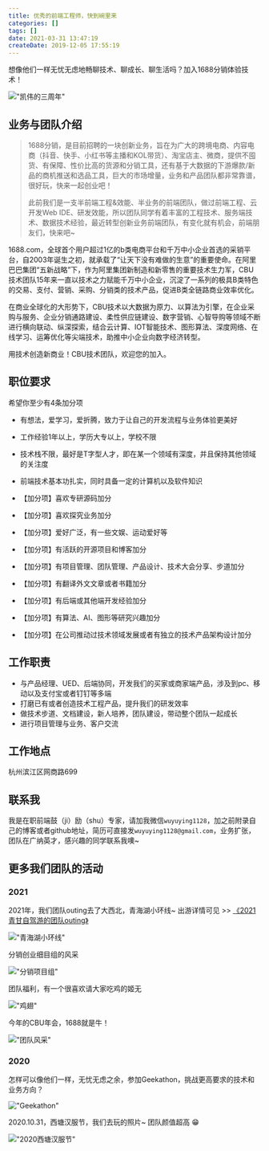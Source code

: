 ```yaml
---
title: 优秀的前端工程师，快到碗里来
categories: []
tags: []
date: 2021-03-31 13:47:19
createDate: 2019-12-05 17:55:19
---
```


想像他们一样无忧无虑地畅聊技术、聊成长、聊生活吗？加入1688分销体验技术！

!["凯伟的三周年"](https://static.wuyuying.com/career/hezhao.jpg)

## 业务与团队介绍

> 1688分销，是目前招聘的一块创新业务，旨在为广大的跨境电商、内容电商（抖音、快手、小红书等主播和KOL带货）、淘宝店主、微商，提供不囤货、有保障、性价比高的货源和分销工具，还有基于大数据的下游爆款/新品的商机推送和选品工具，巨大的市场增量，业务和产品团队都非常靠谱，很好玩，快来一起创业吧！  
>  
> 此前我们是一支半前端工程&效能、半业务的前端团队，做过前端工程、云开发Web IDE、研发效能，所以团队同学有着丰富的工程技术、服务端技术、数据技术经验，最近转型创新业务前端团队，有变化就有机会，前端朋友们，快来吧~

1688.com，全球首个用户超过1亿的b类电商平台和千万中小企业首选的采销平台，自2003年诞生之初，就承载了“让天下没有难做的生意”的重要使命。在阿里巴巴集团“五新战略”下，作为阿里集团新制造和新零售的重要技术生力军，CBU技术团队15年来一直以技术之力赋能千万中小企业，沉淀了一系列的极具B类特色的交易、支付、营销、采购、分销类的技术产品，促进B类全链路商业效率优化。

在商业全球化的大形势下，CBU技术以大数据为原力、以算法为引擎，在企业采购与服务、企业分销通路建设、柔性供应链建设、数字营销、心智导购等领域不断进行横向联动、纵深探索，结合云计算、IOT智能技术、图形算法、深度网络、在线学习、运筹优化等尖端技术，助推中小企业向数字经济转型。

用技术创造新商业！CBU技术团队，欢迎您的加入。

## 职位要求

希望你至少有4条加分项

- 有想法，爱学习，爱折腾，致力于让自己的开发流程与业务体验更美好

- 工作经验1年以上，学历大专以上，学校不限

- 技术栈不限，最好是T字型人才，即在某一个领域有深度，并且保持其他领域的关注度

- 前端技术基本功扎实，同时具备一定的计算机以及软件知识

- 【加分项】喜欢专研源码加分

- 【加分项】喜欢探究业务加分

- 【加分项】爱好广泛，有一些文娱、运动爱好等

- 【加分项】有活跃的开源项目和博客加分

- 【加分项】有项目管理、团队管理、产品设计、技术大会分享、步道加分

- 【加分项】有翻译外文文章或者书籍加分

- 【加分项】有后端或其他端开发经验加分

- 【加分项】有算法、AI、图形等研究兴趣加分

- 【加分项】在公司推动过技术领域发展或者有独立的技术产品架构设计加分

## 工作职责

- 与产品经理、UED、后端协同，开发我们的买家或商家端产品，涉及到pc、移动以及支付宝或者钉钉等多端
- 打磨已有或者创造技术工程产品，提升我们的研发效率
- 做技术步道、文档建设，新人培养，团队建设，带动整个团队一起成长
- 进行项目管理与业务、客户交流

## 工作地点

杭州滨江区网商路699

## 联系我

我是在职前端鼓（ji）励（shu）专家，请加我微信`wuyuying1128`，加之前附录自己的博客或者github地址，简历可直接发`wuyuying1128@gmail.com`，业务扩张，团队在广纳英才，感兴趣的同学联系我噢~

## 更多我们团队的活动

### 2021

2021年，我们团队outing去了大西北，青海湖小环线~ 出游详情可见 >> [《2021 青甘自驾游的团队outing》](https://wuyuying.com/2021-qinghaihu/)

!["青海湖小环线"](https://static.wuyuying.com/career/Snapseed.jpg)

分销创业细目组的风采

!["分销项目组"](https://static.wuyuying.com/career/work.jpg)

团队福利，有一个很喜欢请大家吃鸡的姬无

!["鸡翅"](https://static.wuyuying.com/career/chicken-wing.jpg)

今年的CBU年会，1688就是牛！

!["团队风采"](https://static.wuyuying.com/career/1688.jpg)

### 2020

怎样可以像他们一样，无忧无虑之余，参加Geekathon，挑战更高要求的技术和业务方向？

!["Geekathon"](https://static.wuyuying.com/career/geekathon.jpg)

2020.10.31，西塘汉服节，我们去玩的照片~ 团队颜值超高 😁

!["2020西塘汉服节"](https://static.wuyuying.com/xitang-1031.jpg)
